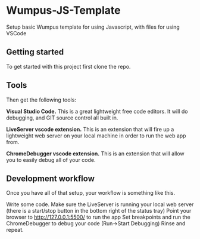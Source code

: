 # Wumpus-JS-Template
Setup basic Wumpus template for using Javascript, with files for using VSCode

## Getting started
To get started with this project first clone the repo.

## Tools
Then get the following tools:

**Visual Studio Code.** This is a great lightweight free code editors. It will do debugging, and GIT source control all built in.

**LiveServer vscode extension.** This is an extension that will fire up a lightweight web server on your local machine in order to run the web app from.

**ChromeDebugger vscode extension.** This is an extension that will allow you to easily debug all of your code.

## Development workflow
Once you have all of that setup, your workflow is something like this.

Write some code.
Make sure the LiveServer is running your local web server (there is a start/stop button in the bottom right of the status tray)
Point your browser to http://127.0.0.1:5500/ to run the app
Set breakpoints and run the ChromeDebugger to debug your code (Run->Start Debugging)
Rinse and repeat.
